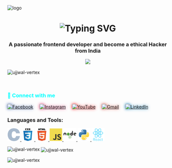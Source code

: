 ![logo](https://github.com/user-attachments/assets/2317299e-471e-43ac-95c7-8e05ed8f3771)



<h1 align="center">
  <img src="https://readme-typing-svg.herokuapp.com?font=Fira+Code&size=30&pause=1000&center=true&vCenter=true&width=435&lines=Hi+%F0%9F%91%8B%2C+I'm+Ujjwal+Kumar;A+Passionate+Web+Developer;Full+Stack+Learner+%F0%9F%92%BB;Lover+of+Clean+UI+%26+UX+%F0%9F%92%A1" alt="Typing SVG" />
</h1>

<h3 align="center">A passionate frontend developer and become a ethical Hacker from India</h3>
<div align="center">
  <img src="https://media.giphy.com/media/f3iwJFOVOwuy7K6FFw/giphy.gif" width="300px">
</div>

<p align="left"> <img src="https://komarev.com/ghpvc/?username=ujjwal-vertex&label=Profile%20views&color=0e75b6&style=flat" alt="ujjwal-vertex" /> </p>

<p align="left"> <a href="https://twitter.com/" target="blank"><img src="https://img.shields.io/twitter/follow/?logo=twitter&style=for-the-badge" alt="" /></a> </p>

<h3 align="left" style="color:#00ffff;">🔗 Connect with me</h3>
<p align="left" style="display: flex; gap: 20px;">

  <a href="https://fb.com/ujjwal tripathi" target="_blank">
    <img src="https://img.icons8.com/color/48/000000/facebook-new.png" alt="Facebook" 
         style="transition: transform 0.3s ease, filter 0.3s ease; filter: drop-shadow(0 0 5px #4267B2);" 
         onmouseover="this.style.transform='scale(1.2)'; this.style.filter='drop-shadow(0 0 10px #4267B2)';" 
         onmouseout="this.style.transform='scale(1)'; this.style.filter='drop-shadow(0 0 5px #4267B2)';"/>
  </a>

  <a href="https://instagram.com/_ujjwal_tripathi_7" target="_blank">
    <img src="https://img.icons8.com/color/48/000000/instagram-new.png" alt="Instagram" 
         style="transition: transform 0.3s ease, filter 0.3s ease; filter: drop-shadow(0 0 5px #E1306C);" 
         onmouseover="this.style.transform='scale(1.2)'; this.style.filter='drop-shadow(0 0 10px #E1306C)';" 
         onmouseout="this.style.transform='scale(1)'; this.style.filter='drop-shadow(0 0 5px #E1306C)';"/>
  </a>

  <a href="https://www.youtube.com/c/ujjwalmusicstudio" target="_blank">
    <img src="https://img.icons8.com/color/48/000000/youtube-play.png" alt="YouTube" 
         style="transition: transform 0.3s ease, filter 0.3s ease; filter: drop-shadow(0 0 5px #FF0000);" 
         onmouseover="this.style.transform='scale(1.2)'; this.style.filter='drop-shadow(0 0 10px #FF0000)';" 
         onmouseout="this.style.transform='scale(1)'; this.style.filter='drop-shadow(0 0 5px #FF0000)';"/>
  </a>

  <a href="mailto:ujjwal2052005@gmail.com" target="_blank">
    <img src="https://img.icons8.com/color/48/000000/gmail--v1.png" alt="Gmail" 
         style="transition: transform 0.3s ease, filter 0.3s ease; filter: drop-shadow(0 0 5px #D44638);" 
         onmouseover="this.style.transform='scale(1.2)'; this.style.filter='drop-shadow(0 0 10px #D44638)';" 
         onmouseout="this.style.transform='scale(1)'; this.style.filter='drop-shadow(0 0 5px #D44638)';"/>
  </a>

  <a href="https://www.linkedin.com/in/ujjawal-kumar-169297333" target="_blank">
    <img src="https://img.icons8.com/color/48/000000/linkedin.png" alt="LinkedIn" 
         style="transition: transform 0.3s ease, filter 0.3s ease; filter: drop-shadow(0 0 5px #0077B5);" 
         onmouseover="this.style.transform='scale(1.2)'; this.style.filter='drop-shadow(0 0 10px #0077B5)';" 
         onmouseout="this.style.transform='scale(1)'; this.style.filter='drop-shadow(0 0 5px #0077B5)';"/>
  </a>

</p>


 




<h3 align="left">Languages and Tools:</h3>
<p align="left"> <a href="https://www.cprogramming.com/" target="_blank" rel="noreferrer"> <img src="https://raw.githubusercontent.com/devicons/devicon/master/icons/c/c-original.svg" alt="c" width="40" height="40"/> </a> <a href="https://www.w3schools.com/css/" target="_blank" rel="noreferrer"> <img src="https://raw.githubusercontent.com/devicons/devicon/master/icons/css3/css3-original-wordmark.svg" alt="css3" width="40" height="40"/> </a> <a href="https://www.w3.org/html/" target="_blank" rel="noreferrer"> <img src="https://raw.githubusercontent.com/devicons/devicon/master/icons/html5/html5-original-wordmark.svg" alt="html5" width="40" height="40"/> </a> <a href="https://developer.mozilla.org/en-US/docs/Web/JavaScript" target="_blank" rel="noreferrer"> <img src="https://raw.githubusercontent.com/devicons/devicon/master/icons/javascript/javascript-original.svg" alt="javascript" width="40" height="40"/> </a> <a href="https://nodejs.org" target="_blank" rel="noreferrer"> <img src="https://raw.githubusercontent.com/devicons/devicon/master/icons/nodejs/nodejs-original-wordmark.svg" alt="nodejs" width="40" height="40"/> </a> <a href="https://www.python.org" target="_blank" rel="noreferrer"> <img src="https://raw.githubusercontent.com/devicons/devicon/master/icons/python/python-original.svg" alt="python" width="40" height="40"/> </a> <a href="https://reactjs.org/" target="_blank" rel="noreferrer"> <img src="https://raw.githubusercontent.com/devicons/devicon/master/icons/react/react-original-wordmark.svg" alt="react" width="40" height="40"/> </a> </p>

<p><img align="left" src="https://github-readme-stats.vercel.app/api/top-langs?username=ujjwal-vertex&show_icons=true&locale=en&layout=compact" alt="ujjwal-vertex" /></p>

<p>&nbsp;<img align="center" src="https://github-readme-stats.vercel.app/api?username=ujjwal-vertex&show_icons=true&locale=en" alt="ujjwal-vertex" /></p>

<p><img align="center" src="https://github-readme-streak-stats.herokuapp.com/?user=ujjwal-vertex&" alt="ujjwal-vertex" /></p>
